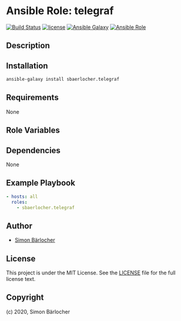 # Ansible Role: telegraf

[![Build Status](https://img.shields.io/travis/com/sbaerlocher/ansible.telegraf?branch=master&style=popout-square)](https://travis-ci.org/sbaerlocher/ansible.telegraf)
[![license](https://img.shields.io/github/license/mashape/apistatus.svg?style=popout-square)](https://sbaerlo.ch/licence)
[![Ansible Galaxy](https://img.shields.io/badge/ansible--galaxy-telegraf-blue.svg?style=popout-square)](https://galaxy.ansible.com/sbaerlocher/telegraf)
[![Ansible Role](https://img.shields.io/ansible/role/d/45509.svg?style=popout-square)](https://galaxy.ansible.com/sbaerlocher/telegraf)

## Description

## Installation

```bash
ansible-galaxy install sbaerlocher.telegraf
```

## Requirements

None

## Role Variables

## Dependencies

None

## Example Playbook

```yml
- hosts: all
  roles:
    - sbaerlocher.telegraf
```

## Author

- [Simon Bärlocher](https://sbaerlocher.ch)

## License

This project is under the MIT License. See the [LICENSE](https://sbaerlo.ch/licence) file for the full license text.

## Copyright

(c) 2020, Simon Bärlocher
